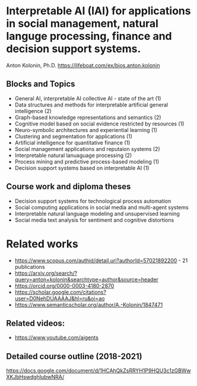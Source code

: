 # Interpretable AI (IAI) for applications in social management, natural languge processing, finance and decision support systems.
Anton Kolonin, Ph.D.
https://lifeboat.com/ex/bios.anton.kolonin

## Blocks and Topics
- General AI, interpretable AI collective AI - state of the art (1)
- Data structures and methods for interpretable artificial general intelligence (2)
- Graph-based knowledge representations and semantics (2)
- Cognitive model based on social evidence restricted by resources (1)
- Neuro-symbolic architectures and experiential learning (1)
- Clustering and segmentation for applications (1)
- Artificial intelligence for quantitative finance (1) 
- Social management applications and reputaion systems (2) 
- Interpretable natural lanuaguage processing (2)
- Process mining and predictive process-based modeling (1)
- Decision support systems based on interpretable AI (1)

## Course work and diploma theses
- Decision support systems for technological process automation
- Social computing applications in social media and multi-agent systems
- Interpretable natural language modeling and unsupervised learning
- Social media text analysis for sentiment and cognitive distortions

# Related works
- https://www.scopus.com/authid/detail.uri?authorId=57021892200 - 21 publications
- https://arxiv.org/search/?query=anton+kolonin&searchtype=author&source=header
- https://orcid.org/0000-0003-4180-2870
- https://scholar.google.com/citations?user=D0NehDUAAAAJ&hl=ru&oi=ao
- https://www.semanticscholar.org/author/A.-Kolonin/1847471

## Related videos:
- https://www.youtube.com/aigents

## Detailed course outline (2018-2021)
https://docs.google.com/document/d/1HCAhQkZsRRYH1P9HQU3c1zGBWwXKJbHswdghIubwNRA/
